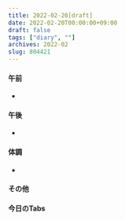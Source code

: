 ```yaml
---
title: 2022-02-20[draft]
date: 2022-02-20T00:00:00+09:00
draft: false
tags: ["diary", ""]
archives: 2022-02
slug: 804421
---
```

#### 午前
- 
#### 午後
- 
#### 体調
- 
#### その他
#### 今日のTabs